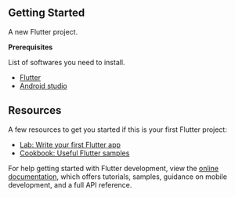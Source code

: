 ## Getting Started
A new Flutter project.

 **Prerequisites**

 List of softwares you need to install.
 
 * [Flutter](http://flutter.dev/)
 * [Android studio](https://developer.android.com/studio)

## Resources

A few resources to get you started if this is your first Flutter project:

- [Lab: Write your first Flutter app](https://docs.flutter.dev/get-started/codelab)
- [Cookbook: Useful Flutter samples](https://docs.flutter.dev/cookbook)

For help getting started with Flutter development, view the
[online documentation](https://docs.flutter.dev/), which offers tutorials,
samples, guidance on mobile development, and a full API reference.
